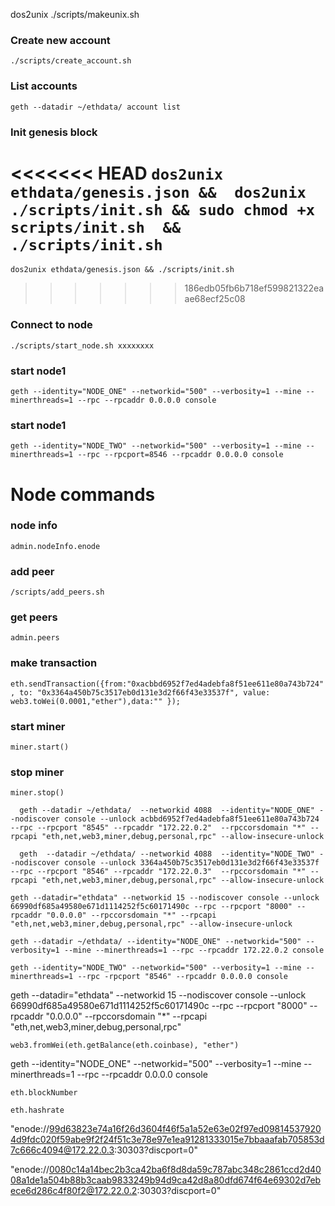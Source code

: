 
dos2unix ./scripts/makeunix.sh


### Create new account
``` ./scripts/create_account.sh ```
### List accounts
``` geth --datadir ~/ethdata/ account list ```
### Init genesis block
<<<<<<< HEAD
``` dos2unix ethdata/genesis.json &&  dos2unix ./scripts/init.sh && sudo chmod +x scripts/init.sh  && ./scripts/init.sh ```
=======
``` dos2unix ethdata/genesis.json && ./scripts/init.sh ```
>>>>>>> 186edb05fb6b718ef599821322eaae68ecf25c08
### Connect to node
``` ./scripts/start_node.sh xxxxxxxx ```

### start node1

```
geth --identity="NODE_ONE" --networkid="500" --verbosity=1 --mine --minerthreads=1 --rpc --rpcaddr 0.0.0.0 console
```


### start node1

```
geth --identity="NODE_TWO" --networkid="500" --verbosity=1 --mine --minerthreads=1 --rpc --rpcport=8546 --rpcaddr 0.0.0.0 console
```

# Node commands
### node info
``` admin.nodeInfo.enode ```

### add peer

``` /scripts/add_peers.sh ```

### get peers

``` admin.peers ```

### make transaction


``` eth.sendTransaction({from:"0xacbbd6952f7ed4adebfa8f51ee611e80a743b724", to: "0x3364a450b75c3517eb0d131e3d2f66f43e33537f", value: web3.toWei(0.0001,"ether"),data:"" }); ```


### start miner

``` miner.start() ```

### stop miner
``` miner.stop() ```



`  geth --datadir ~/ethdata/  --networkid 4088  --identity="NODE_ONE" --nodiscover console --unlock acbbd6952f7ed4adebfa8f51ee611e80a743b724 --rpc --rpcport "8545" --rpcaddr "172.22.0.2"  --rpccorsdomain "*" --rpcapi "eth,net,web3,miner,debug,personal,rpc" --allow-insecure-unlock`


`  geth  --datadir ~/ethdata/ --networkid 4088  --identity="NODE_TWO" --nodiscover console --unlock 3364a450b75c3517eb0d131e3d2f66f43e33537f --rpc --rpcport "8546" --rpcaddr "172.22.0.3"  --rpccorsdomain "*" --rpcapi "eth,net,web3,miner,debug,personal,rpc" --allow-insecure-unlock`


`geth --datadir="ethdata" --networkid 15 --nodiscover console --unlock 66990df685a49580e671d1114252f5c60171490c --rpc --rpcport "8000" --rpcaddr "0.0.0.0" --rpccorsdomain "*" --rpcapi "eth,net,web3,miner,debug,personal,rpc" --allow-insecure-unlock`


`geth --datadir ~/ethdata/ --identity="NODE_ONE" --networkid="500" --verbosity=1 --mine --minerthreads=1 --rpc --rpcaddr 172.22.0.2 console`


`geth --identity="NODE_TWO" --networkid="500" --verbosity=1 --mine --minerthreads=1 --rpc -rpcport "8546" --rpcaddr 0.0.0.0 console`


geth --datadir="ethdata" --networkid 15 --nodiscover console --unlock 66990df685a49580e671d1114252f5c60171490c --rpc --rpcport "8000" --rpcaddr "0.0.0.0" --rpccorsdomain "*" --rpcapi "eth,net,web3,miner,debug,personal,rpc"

```
web3.fromWei(eth.getBalance(eth.coinbase), "ether")
```

geth --identity="NODE_ONE" --networkid="500" --verbosity=1 --mine --minerthreads=1 --rpc --rpcaddr 0.0.0.0 console



`eth.blockNumber`

`eth.hashrate`


"enode://99d63823e74a16f26d3604f46f5a1a52e63e02f97ed098145379204d9fdc020f59abe9f2f24f51c3e78e97e1ea91281333015e7bbaaafab705853d7c666c4094@172.22.0.3:30303?discport=0"

"enode://0080c14a14bec2b3ca42ba6f8d8da59c787abc348c2861ccd2d4008a1de1a504b88b3caab9833249b94d9ca42d8a80dfd674f64e69302d7ebece6d286c4f80f2@172.22.0.2:30303?discport=0"